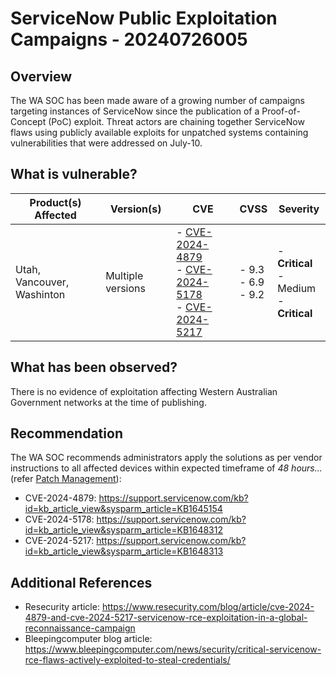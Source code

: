 # ServiceNow Public Exploitation Campaigns - 20240726005

## Overview

The WA SOC has been made aware of a growing number of campaigns targeting instances of ServiceNow since the publication of a Proof-of-Concept (PoC) exploit. Threat actors are chaining together ServiceNow flaws using publicly available exploits for unpatched systems containing vulnerabilities that were addressed on July-10.

## What is vulnerable?

| Product(s) Affected        | Version(s)        | CVE                                                                                                                                                                                                               | CVSS                          | Severity                                            |
| -------------------------- | ----------------- | ----------------------------------------------------------------------------------------------------------------------------------------------------------------------------------------------------------------- | ----------------------------- | --------------------------------------------------- |
| Utah, Vancouver, Washinton | Multiple versions | - [CVE-2024-4879](https://nvd.nist.gov/vuln/detail/CVE-2024-4879) </br> - [CVE-2024-5178](https://nvd.nist.gov/vuln/detail/CVE-2024-5178) </br> - [CVE-2024-5217](https://nvd.nist.gov/vuln/detail/CVE-2024-5217) | - 9.3 </br> - 6.9 </br> - 9.2 | - **Critical** </br> - Medium  </br> - **Critical** |

## What has been observed?

There is no evidence of exploitation affecting Western Australian Government networks at the time of publishing.

## Recommendation

The WA SOC recommends administrators apply the solutions as per vendor instructions to all affected devices within expected timeframe of *48 hours...* (refer [Patch Management](../guidelines/patch-management.md)):

- CVE-2024-4879: <https://support.servicenow.com/kb?id=kb_article_view&sysparm_article=KB1645154>
- CVE-2024-5178: <https://support.servicenow.com/kb?id=kb_article_view&sysparm_article=KB1648312>
- CVE-2024-5217: <https://support.servicenow.com/kb?id=kb_article_view&sysparm_article=KB1648313>

## Additional References

- Resecurity article: <https://www.resecurity.com/blog/article/cve-2024-4879-and-cve-2024-5217-servicenow-rce-exploitation-in-a-global-reconnaissance-campaign>
- Bleepingcomputer blog article: <https://www.bleepingcomputer.com/news/security/critical-servicenow-rce-flaws-actively-exploited-to-steal-credentials/>
